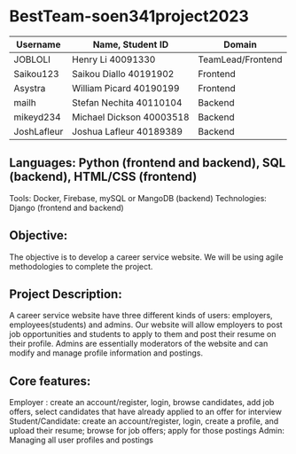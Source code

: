 # BestTeam-soen341project2023

| Username | Name, Student ID | Domain |
| --- | --- | --- |
| JOBLOLI | Henry Li 40091330 | TeamLead/Frontend |
| Saikou123 | Saikou Diallo 40191902 | Frontend |
| Asystra | William Picard 40190199 | Frontend |
| mailh | Stefan Nechita 40110104 | Backend |
| mikeyd234 | Michael Dickson 40003518 | Backend |
| JoshLafleur | Joshua Lafleur 40189389 | Backend |

## Languages: Python (frontend and backend), SQL (backend), HTML/CSS (frontend)
Tools: Docker, Firebase, mySQL or MangoDB (backend)
Technologies: Django (frontend and backend)
 
## Objective:
The objective is to develop a career service website. We will be using agile methodologies to complete the project. 

## Project Description:
A career service website have three different kinds of users: employers, employees(students) and admins. Our website will allow employers to post job opportunities and students to apply to them and post their resume on their profile. Admins are essentially moderators of the website and can modify and manage profile information and postings.
 
## Core features:
Employer : create an account/register, login, browse candidates, add job offers, select candidates that have already applied to an offer for interview 
Student/Candidate: create an account/register, login, create a profile, and upload their resume; browse for job offers; apply for those postings 
Admin: Managing all user profiles and postings 
